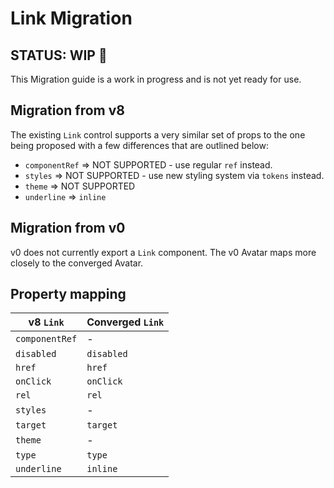 # Link Migration

## STATUS: WIP 🚧

This Migration guide is a work in progress and is not yet ready for use.

## Migration from v8

The existing `Link` control supports a very similar set of props to the one being proposed with a few differences that are outlined below:

- `componentRef` => NOT SUPPORTED - use regular `ref` instead.
- `styles` => NOT SUPPORTED - use new styling system via `tokens` instead.
- `theme` => NOT SUPPORTED
- `underline` => `inline`

## Migration from v0

v0 does not currently export a `Link` component.
The v0 Avatar maps more closely to the converged Avatar.

## Property mapping

| v8 `Link`      | Converged `Link` |
| -------------- | ---------------- |
| `componentRef` | -                |
| `disabled`     | `disabled`       |
| `href`         | `href`           |
| `onClick`      | `onClick`        |
| `rel`          | `rel`            |
| `styles`       | -                |
| `target`       | `target`         |
| `theme`        | -                |
| `type`         | `type`           |
| `underline`    | `inline`         |
